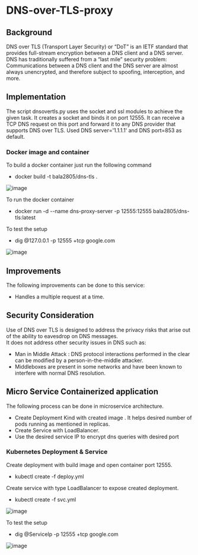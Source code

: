 # DNS-over-TLS-proxy

## Background
DNS over TLS (Transport Layer Security) or “DoT” is an IETF standard that provides full-stream encryption between a DNS client and a DNS server. DNS has traditionally suffered from a “last mile” security problem: Communications between a DNS client and the DNS server are almost always unencrypted, and therefore subject to spoofing, interception, and more. 

## Implementation
The script dnsovertls.py uses the socket and ssl modules to achieve the given task. 
It creates a socket and binds it on port 12555. It can receive a TCP DNS request on this port and forward it to any DNS provider that supports DNS over TLS.
Used DNS server='1.1.1.1' and DNS port=853 as default.

### Docker image and container
To build a docker container just run the following command
  - docker build -t bala2805/dns-tls .
  
  ![image](https://user-images.githubusercontent.com/47313756/151123823-8fa6442b-06cc-49bb-bb69-a84c4ff3adc5.png)

  
To run the docker container 
  - docker run -d --name dns-proxy-server -p 12555:12555 bala2805/dns-tls:latest

To test the setup
  - dig @127.0.0.1 -p 12555 +tcp google.com
  
  ![image](https://user-images.githubusercontent.com/47313756/151125622-2951264b-923e-40b5-b06c-1b40fc3863f4.png)

## Improvements
The following improvements can be done to this service:
  * Handles a multiple request at a time. 

## Security Consideration
Use of DNS over TLS is designed to address the privacy risks that arise out of the ability to eavesdrop on DNS messages.  
It does not address other security issues in DNS such as:
  - Man in Middle Attack : DNS protocol interactions performed in the clear can be modified by a person-in-the-middle attacker.
  - Middleboxes are present in some networks and have been known to interfere with normal DNS resolution.

## Micro Service Containerized application
The following process can be done in microservice architecture.
  * Create Deployment Kind with created image . It helps desired number of pods running as mentioned in replicas.
  * Create Service with LoadBalancer.
  * Use the desired service IP to encrypt dns queries with desired port

### Kubernetes Deployment & Service
Create deployment with build image and open container port 12555.
  - kubectl create -f deploy.yml

Create service with type LoadBalancer to expose created deployment.
  - kubectl create -f svc.yml
  
  ![image](https://user-images.githubusercontent.com/47313756/151124076-3456389a-91ff-4116-84f1-dcbe100fea5a.png)

To test the setup
  - dig @ServiceIp -p 12555 +tcp google.com
  
  ![image](https://user-images.githubusercontent.com/47313756/151124945-69d2a29d-00b3-4c30-a066-afb3a882d285.png)
